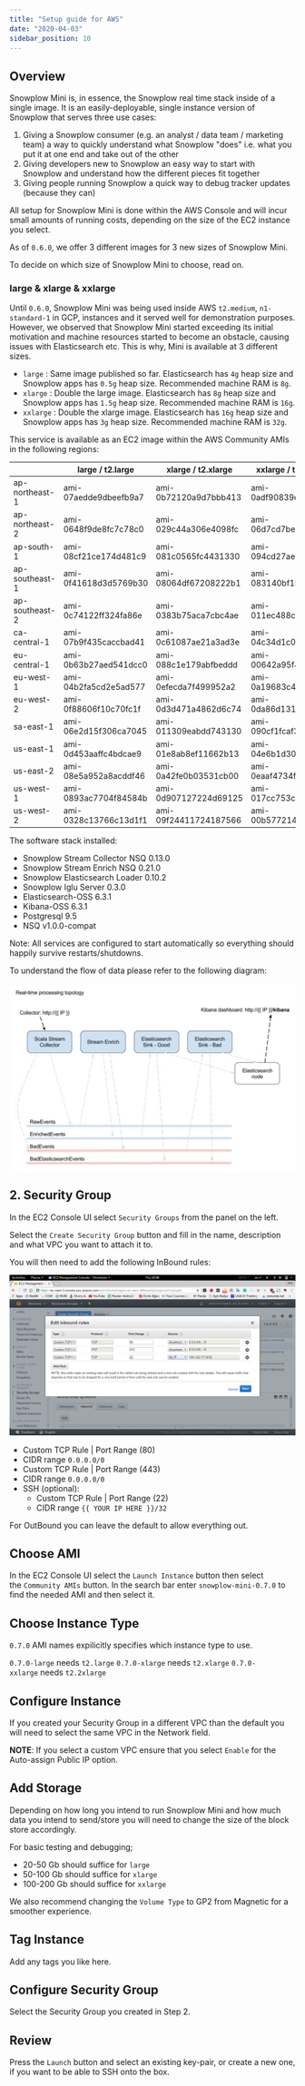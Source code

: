 ```yaml
---
title: "Setup guide for AWS"
date: "2020-04-03"
sidebar_position: 10
---
```


## Overview

Snowplow Mini is, in essence, the Snowplow real time stack inside of a single image. It is an easily-deployable, single instance version of Snowplow that serves three use cases:

1. Giving a Snowplow consumer (e.g. an analyst / data team / marketing team) a way to quickly understand what Snowplow "does" i.e. what you put it at one end and take out of the other
2. Giving developers new to Snowplow an easy way to start with Snowplow and understand how the different pieces fit together
3. Giving people running Snowplow a quick way to debug tracker updates (because they can)

All setup for Snowplow Mini is done within the AWS Console and will incur small amounts of running costs, depending on the size of the EC2 instance you select.

As of `0.6.0`, we offer 3 different images for 3 new sizes of Snowplow Mini.

To decide on which size of Snowplow Mini to choose, read on.

### large & xlarge & xxlarge

Until `0.6.0`, Snowplow Mini was being used inside AWS `t2.medium`, `n1-standard-1` in GCP, instances and it served well for demonstration purposes. However, we observed that Snowplow Mini started exceeding its initial motivation and machine resources started to become an obstacle, causing issues with Elasticsearch etc. This is why, Mini is available at 3 different sizes.

- `large` : Same image published so far. Elasticsearch has `4g` heap size and Snowplow apps has `0.5g` heap size. Recommended machine RAM is `8g`.
- `xlarge` : Double the large image. Elasticsearch has `8g` heap size and Snowplow apps has `1.5g` heap size. Recommended machine RAM is `16g`.
- `xxlarge` : Double the xlarge image. Elasticsearch has `16g` heap size and Snowplow apps has `3g` heap size. Recommended machine RAM is `32g`.

This service is available as an EC2 image within the AWS Community AMIs in the following regions:

|  | large / t2.large | xlarge / t2.xlarge | xxlarge / t2.xxlarge |
| --- | --- | --- | --- |
| ap-northeast-1 | ami-07aedde9dbeefb9a7 | ami-0b72120a9d7bbb413 | ami-0adf90839e6330282 |
| ap-northeast-2 | ami-0648f9de8fc7c78c0 | ami-029c44a306e4098fc | ami-06d7cd7be93da12a4 |
| ap-south-1 | ami-08cf21ce174d481c9 | ami-081c0565fc4431330 | ami-094cd27ae29e63a52 |
| ap-southeast-1 | ami-0f41618d3d5769b30 | ami-08064df67208222b1 | ami-083140bf1b3584f11 |
| ap-southeast-2 | ami-0c74122ff324fa86e | ami-0383b75aca7cbc4ae | ami-011ec488c547c2543 |
| ca-central-1 | ami-07b9f435caccbad41 | ami-0c61087ae21a3ad3e | ami-04c34d1c0a1628430 |
| eu-central-1 | ami-0b63b27aed541dcc0 | ami-088c1e179abfbeddd | ami-00642a95f4cb99eca |
| eu-west-1 | ami-04b2fa5cd2e5ad577 | ami-0efecda7f499952a2 | ami-0a19683c4c8ac6803 |
| eu-west-2 | ami-0f88606f10c70fc1f | ami-0d3d471a4862d6c74 | ami-0da86d131f1c64207 |
| sa-east-1 | ami-06e2d15f306ca7045 | ami-011309eabdd743130 | ami-090cf1fcaf3c3f7f4 |
| us-east-1 | ami-0d453aaffc4bdcae9 | ami-01e8ab8ef11662b13 | ami-04e6b1d3001059be0 |
| us-east-2 | ami-08e5a952a8acddf46 | ami-0a42fe0b03531cb00 | ami-0eaaf4734f2e05449 |
| us-west-1 | ami-0893ac7704f84584b | ami-0d907127224d69125 | ami-017cc753cc383f97f |
| us-west-2 | ami-0328c13766c13d1f1 | ami-09f24411724187566 | ami-00b5772148c981bf4 |

The software stack installed:

- Snowplow Stream Collector NSQ 0.13.0
- Snowplow Stream Enrich NSQ 0.21.0
- Snowplow Elasticsearch Loader 0.10.2
- Snowplow Iglu Server 0.3.0
- Elasticsearch-OSS 6.3.1
- Kibana-OSS 6.3.1
- Postgresql 9.5
- NSQ v1.0.0-compat

Note: All services are configured to start automatically so everything should happily survive restarts/shutdowns.

To understand the flow of data please refer to the following diagram:

![snowplow-mini-topology](images/snowplow-mini-topology.jpg)

## 2. Security Group

In the EC2 Console UI select `Security Groups` from the panel on the left.

Select the `Create Security Group` button and fill in the name, description and what VPC you want to attach it to.

You will then need to add the following InBound rules:

![snowplow-mini-security-group-setup](images/security-groups-setup.png)

- Custom TCP Rule | Port Range (80)
- CIDR range `0.0.0.0/0`
- Custom TCP Rule | Port Range (443)
- CIDR range `0.0.0.0/0`
- SSH (optional):
    - Custom TCP Rule | Port Range (22)
    - CIDR range `{{ YOUR IP HERE }}/32`

For OutBound you can leave the default to allow everything out.

## Choose AMI

In the EC2 Console UI select the `Launch Instance` button then select the `Community AMIs` button. In the search bar enter `snowplow-mini-0.7.0` to find the needed AMI and then select it.

## Choose Instance Type

`0.7.0` AMI names expilicitly specifies which instance type to use.

`0.7.0-large` needs `t2.large` `0.7.0-xlarge` needs `t2.xlarge` `0.7.0-xxlarge` needs `t2.2xlarge`

## Configure Instance

If you created your Security Group in a different VPC than the default you will need to select the same VPC in the Network field.

**NOTE**: If you select a custom VPC ensure that you select `Enable` for the Auto-assign Public IP option.

## Add Storage

Depending on how long you intend to run Snowplow Mini and how much data you intend to send/store you will need to change the size of the block store accordingly.

For basic testing and debugging;

- 20-50 Gb should suffice for `large`
- 50-100 Gb should suffice for `xlarge`
- 100-200 Gb should suffice for `xxlarge`

We also recommend changing the `Volume Type` to GP2 from Magnetic for a smoother experience.

## Tag Instance

Add any tags you like here.

## Configure Security Group

Select the Security Group you created in Step 2.

## Review

Press the `Launch` button and select an existing key-pair, or create a new one, if you want to be able to SSH onto the box.
